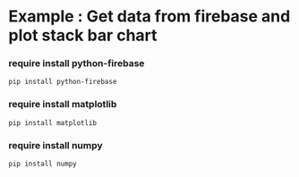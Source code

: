 # Example : Get data from firebase and plot stack bar chart

### require install python-firebase

`pip install python-firebase`

### require install matplotlib

`pip install matplotlib`

### require install numpy

`pip install numpy`
